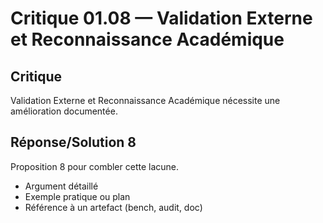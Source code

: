 # Critique 01.08 — Validation Externe et Reconnaissance Académique

## Critique
Validation Externe et Reconnaissance Académique nécessite une amélioration documentée.

## Réponse/Solution 8
Proposition 8 pour combler cette lacune.

- Argument détaillé
- Exemple pratique ou plan
- Référence à un artefact (bench, audit, doc)
